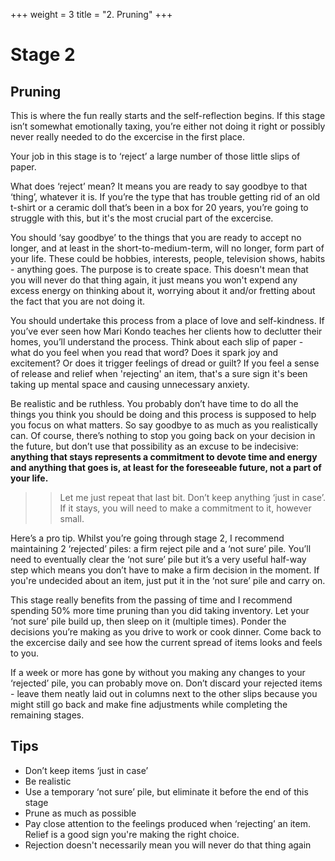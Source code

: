 +++
weight = 3
title = "2. Pruning"
+++


# Stage 2
## Pruning

This is where the fun really starts and the self-reflection begins.  If this stage isn’t somewhat emotionally taxing, you’re either not doing it right or possibly never really needed to do the excercise in the first place.

Your job in this stage is to ‘reject’ a large number of those little slips of paper.

What does ‘reject’ mean? It means you are ready to say goodbye to that ‘thing’, whatever it is.  If you’re the type that has trouble getting rid of an old t-shirt or a ceramic doll that’s been in a box for 20 years, you’re going to struggle with this, but it's the most crucial part of the excercise.

You should ‘say goodbye’ to the things that you are ready to accept no longer, and at least in the short-to-medium-term, will no longer, form part of your life.  These could be hobbies, interests, people, television shows, habits - anything goes.  The purpose is to create space. This doesn't mean that you will never do that thing again, it just means you won't expend any excess energy on thinking about it, worrying about it and/or fretting about the fact that you are not doing it.

You should undertake this process from a place of love and self-kindness.  If you’ve ever seen how Mari Kondo teaches her clients how to declutter their homes, you’ll understand the process.  Think about each slip of paper - what do you feel when you read that word? Does it spark joy and excitement? Or does it trigger feelings of dread or guilt? If you feel a sense of release and relief when 'rejecting' an item, that's a sure sign it's been taking up mental space and causing unnecessary anxiety.

Be realistic and be ruthless.  You probably don’t have time to do all the things you think you should be doing and this process is supposed to help you focus on what matters.  So say goodbye to as much as you realistically can.  Of course, there’s nothing to stop you going back on your decision in the future, but don’t use that possibility as an excuse to be indecisive: **anything that stays represents a commitment to devote time and energy and anything that goes is, at least for the foreseeable future, not a part of your life.**

>> Let me just repeat that last bit.  Don’t keep anything ‘just in case’.  If it stays, you will need to make a commitment to it, however small.

Here’s a pro tip.  Whilst you’re going through stage 2, I recommend maintaining 2 ‘rejected’ piles: a firm reject pile and a ‘not sure’ pile.  You’ll need to eventually clear the ‘not sure’ pile but it’s a very useful half-way step which means you don’t have to make a firm decision in the moment.  If you're undecided about an item, just put it in the ‘not sure’ pile and carry on.

This stage really benefits from the passing of time and I recommend spending 50% more time pruning than you did taking inventory.  Let your ‘not sure’ pile build up, then sleep on it (multiple times).  Ponder the decisions you’re making as you drive to work or cook dinner.  Come back to the excercise daily and see how the current spread of items looks and feels to you.

If a week or more has gone by without you making any changes to your ‘rejected’ pile, you can probably move on.  Don’t discard your rejected items - leave them neatly laid out in columns next to the other slips because you might still go back and make fine adjustments while completing the remaining stages.

## Tips

- Don’t keep items ‘just in case’
- Be realistic
- Use a temporary ‘not sure’ pile, but eliminate it before the end of this stage
- Prune as much as possible
- Pay close attention to the feelings produced when ‘rejecting’ an item. Relief is a good sign you're making the right choice.
- Rejection doesn't necessarily mean you will never do that thing again

